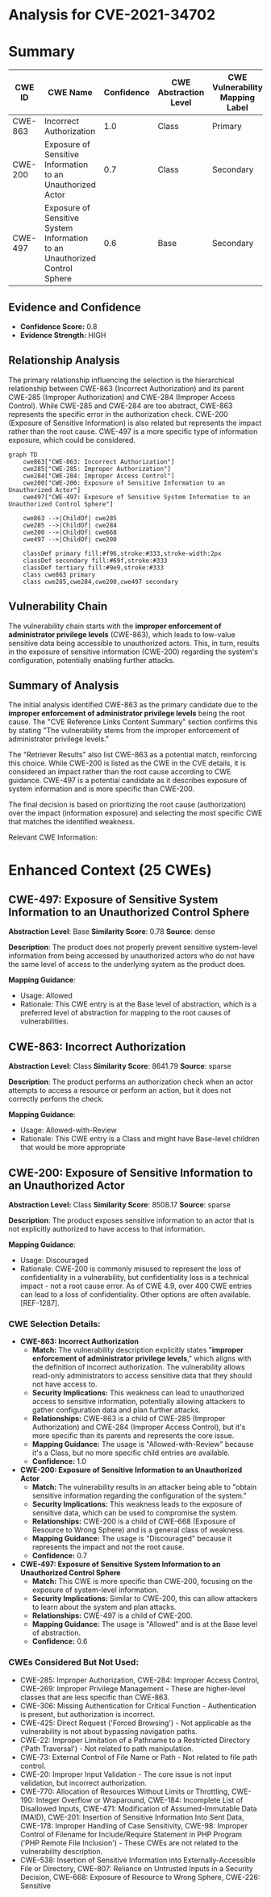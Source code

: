 # Analysis for CVE-2021-34702

# Summary
| CWE ID | CWE Name | Confidence | CWE Abstraction Level | CWE Vulnerability Mapping Label | CWE-Vulnerability Mapping Notes |
|---|---|---|---|---|---|
| CWE-863 | Incorrect Authorization | 1.0 | Class | Primary | Allowed-with-Review |
| CWE-200 | Exposure of Sensitive Information to an Unauthorized Actor | 0.7 | Class | Secondary | Discouraged |
| CWE-497 | Exposure of Sensitive System Information to an Unauthorized Control Sphere | 0.6 | Base | Secondary | Allowed |

## Evidence and Confidence

*   **Confidence Score:** 0.8
*   **Evidence Strength:** HIGH

## Relationship Analysis
The primary relationship influencing the selection is the hierarchical relationship between CWE-863 (Incorrect Authorization) and its parent CWE-285 (Improper Authorization) and CWE-284 (Improper Access Control). While CWE-285 and CWE-284 are too abstract, CWE-863 represents the specific error in the authorization check. CWE-200 (Exposure of Sensitive Information) is also related but represents the impact rather than the root cause. CWE-497 is a more specific type of information exposure, which could be considered.

```mermaid
graph TD
    cwe863["CWE-863: Incorrect Authorization"]
    cwe285["CWE-285: Improper Authorization"]
    cwe284["CWE-284: Improper Access Control"]
    cwe200["CWE-200: Exposure of Sensitive Information to an Unauthorized Actor"]
    cwe497["CWE-497: Exposure of Sensitive System Information to an Unauthorized Control Sphere"]

    cwe863 -->|ChildOf| cwe285
    cwe285 -->|ChildOf| cwe284
    cwe200 -->|ChildOf| cwe668
    cwe497 -->|ChildOf| cwe200

    classDef primary fill:#f96,stroke:#333,stroke-width:2px
    classDef secondary fill:#69f,stroke:#333
    classDef tertiary fill:#9e9,stroke:#333
    class cwe863 primary
    class cwe285,cwe284,cwe200,cwe497 secondary
```

## Vulnerability Chain
The vulnerability chain starts with the **improper enforcement of administrator privilege levels** (CWE-863), which leads to low-value sensitive data being accessible to unauthorized actors. This, in turn, results in the exposure of sensitive information (CWE-200) regarding the system's configuration, potentially enabling further attacks.

## Summary of Analysis
The initial analysis identified CWE-863 as the primary candidate due to the **improper enforcement of administrator privilege levels** being the root cause. The "CVE Reference Links Content Summary" section confirms this by stating "The vulnerability stems from the improper enforcement of administrator privilege levels."

The "Retriever Results" also list CWE-863 as a potential match, reinforcing this choice. While CWE-200 is listed as the CWE in the CVE details, it is considered an impact rather than the root cause according to CWE guidance. CWE-497 is a potential candidate as it describes exposure of system information and is more specific than CWE-200.

The final decision is based on prioritizing the root cause (authorization) over the impact (information exposure) and selecting the most specific CWE that matches the identified weakness.

Relevant CWE Information:

# Enhanced Context (25 CWEs)

## CWE-497: Exposure of Sensitive System Information to an Unauthorized Control Sphere
**Abstraction Level**: Base
**Similarity Score**: 0.78
**Source**: dense

**Description**:
The product does not properly prevent sensitive system-level information from being accessed by unauthorized actors who do not have the same level of access to the underlying system as the product does.

**Mapping Guidance**:
- Usage: Allowed
- Rationale: This CWE entry is at the Base level of abstraction, which is a preferred level of abstraction for mapping to the root causes of vulnerabilities.

## CWE-863: Incorrect Authorization
**Abstraction Level:** Class
**Similarity Score**: 8641.79
**Source**: sparse

**Description**:
The product performs an authorization check when an actor attempts to access a resource or perform an action, but it does not correctly perform the check.

**Mapping Guidance**:
- Usage: Allowed-with-Review
- Rationale: This CWE entry is a Class and might have Base-level children that would be more appropriate

## CWE-200: Exposure of Sensitive Information to an Unauthorized Actor
**Abstraction Level:** Class
**Similarity Score**: 8508.17
**Source**: sparse

**Description**:
The product exposes sensitive information to an actor that is not explicitly authorized to have access to that information.

**Mapping Guidance**:
- Usage: Discouraged
- Rationale: CWE-200 is commonly misused to represent the loss of confidentiality in a vulnerability, but confidentiality loss is a technical impact - not a root cause error. As of CWE 4.9, over 400 CWE entries can lead to a loss of confidentiality. Other options are often available. [REF-1287].

### CWE Selection Details:

*   **CWE-863: Incorrect Authorization**
    *   **Match:** The vulnerability description explicitly states "**improper enforcement of administrator privilege levels**," which aligns with the definition of incorrect authorization. The vulnerability allows read-only administrators to access sensitive data that they should not have access to.
    *   **Security Implications:** This weakness can lead to unauthorized access to sensitive information, potentially allowing attackers to gather configuration data and plan further attacks.
    *   **Relationships:** CWE-863 is a child of CWE-285 (Improper Authorization) and CWE-284 (Improper Access Control), but it's more specific than its parents and represents the core issue.
    *   **Mapping Guidance:** The usage is "Allowed-with-Review" because it's a Class, but no more specific child entries are available.
    *   **Confidence:** 1.0
*   **CWE-200: Exposure of Sensitive Information to an Unauthorized Actor**
    *   **Match:** The vulnerability results in an attacker being able to "obtain sensitive information regarding the configuration of the system."
    *   **Security Implications:** This weakness leads to the exposure of sensitive data, which can be used to compromise the system.
    *   **Relationships:** CWE-200 is a child of CWE-668 (Exposure of Resource to Wrong Sphere) and is a general class of weakness.
    *   **Mapping Guidance:** The usage is "Discouraged" because it represents the impact and not the root cause.
    *   **Confidence:** 0.7
*   **CWE-497: Exposure of Sensitive System Information to an Unauthorized Control Sphere**
    *   **Match:** This CWE is more specific than CWE-200, focusing on the exposure of system-level information.
    *   **Security Implications:** Similar to CWE-200, this can allow attackers to learn about the system and plan attacks.
    *   **Relationships:** CWE-497 is a child of CWE-200.
    *   **Mapping Guidance:** The usage is "Allowed" and is at the Base level of abstraction.
    *   **Confidence:** 0.6

### CWEs Considered But Not Used:

*   CWE-285: Improper Authorization, CWE-284: Improper Access Control, CWE-269: Improper Privilege Management - These are higher-level classes that are less specific than CWE-863.
*   CWE-306: Missing Authentication for Critical Function - Authentication is present, but authorization is incorrect.
*   CWE-425: Direct Request ('Forced Browsing') - Not applicable as the vulnerability is not about bypassing navigation paths.
*   CWE-22: Improper Limitation of a Pathname to a Restricted Directory ('Path Traversal') - Not related to path manipulation.
*   CWE-73: External Control of File Name or Path - Not related to file path control.
*   CWE-20: Improper Input Validation - The core issue is not input validation, but incorrect authorization.
*   CWE-770: Allocation of Resources Without Limits or Throttling, CWE-190: Integer Overflow or Wraparound, CWE-184: Incomplete List of Disallowed Inputs, CWE-471: Modification of Assumed-Immutable Data (MAID), CWE-201: Insertion of Sensitive Information Into Sent Data, CWE-178: Improper Handling of Case Sensitivity, CWE-98: Improper Control of Filename for Include/Require Statement in PHP Program ('PHP Remote File Inclusion') - These CWEs are not related to the vulnerability description.
*   CWE-538: Insertion of Sensitive Information into Externally-Accessible File or Directory, CWE-807: Reliance on Untrusted Inputs in a Security Decision, CWE-668: Exposure of Resource to Wrong Sphere, CWE-226: Sensitive